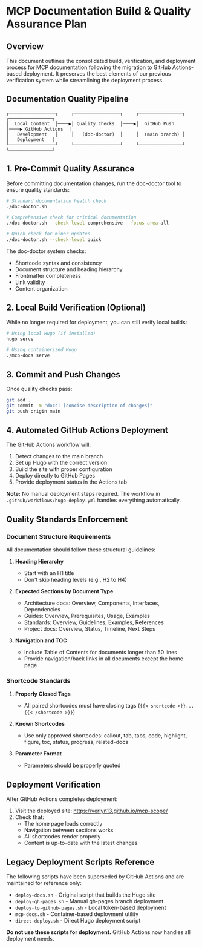 # MCP Documentation Build & Quality Assurance Plan

## Overview

This document outlines the consolidated build, verification, and deployment process for MCP documentation following the migration to GitHub Actions-based deployment. It preserves the best elements of our previous verification system while streamlining the deployment process.

## Documentation Quality Pipeline

```
┌─────────────────┐     ┌─────────────────┐     ┌────────────────┐     ┌────────────────┐
│  Local Content  │────▶│ Quality Checks  │────▶│  GitHub Push   │────▶│GitHub Actions  │
│   Development   │     │   (doc-doctor)  │     │  (main branch) │     │   Deployment   │
└─────────────────┘     └─────────────────┘     └────────────────┘     └────────────────┘
```

## 1. Pre-Commit Quality Assurance

Before committing documentation changes, run the doc-doctor tool to ensure quality standards:

```bash
# Standard documentation health check
./doc-doctor.sh

# Comprehensive check for critical documentation
./doc-doctor.sh --check-level comprehensive --focus-area all

# Quick check for minor updates
./doc-doctor.sh --check-level quick
```

The doc-doctor system checks:
- Shortcode syntax and consistency
- Document structure and heading hierarchy
- Frontmatter completeness
- Link validity
- Content organization

## 2. Local Build Verification (Optional)

While no longer required for deployment, you can still verify local builds:

```bash
# Using local Hugo (if installed)
hugo serve

# Using containerized Hugo 
./mcp-docs serve
```

## 3. Commit and Push Changes

Once quality checks pass:

```bash
git add .
git commit -m "docs: [concise description of changes]"
git push origin main
```

## 4. Automated GitHub Actions Deployment

The GitHub Actions workflow will:
1. Detect changes to the main branch
2. Set up Hugo with the correct version
3. Build the site with proper configuration
4. Deploy directly to GitHub Pages
5. Provide deployment status in the Actions tab

**Note:** No manual deployment steps required. The workflow in `.github/workflows/hugo-deploy.yml` handles everything automatically.

## Quality Standards Enforcement

### Document Structure Requirements

All documentation should follow these structural guidelines:

1. **Heading Hierarchy**
   - Start with an H1 title
   - Don't skip heading levels (e.g., H2 to H4)
   
2. **Expected Sections by Document Type**
   - Architecture docs: Overview, Components, Interfaces, Dependencies
   - Guides: Overview, Prerequisites, Usage, Examples
   - Standards: Overview, Guidelines, Examples, References
   - Project docs: Overview, Status, Timeline, Next Steps

3. **Navigation and TOC**
   - Include Table of Contents for documents longer than 50 lines
   - Provide navigation/back links in all documents except the home page

### Shortcode Standards

1. **Properly Closed Tags**
   - All paired shortcodes must have closing tags (`{{< shortcode >}}...{{< /shortcode >}}`)
   
2. **Known Shortcodes**
   - Use only approved shortcodes: callout, tab, tabs, code, highlight, figure, toc, status, progress, related-docs
   
3. **Parameter Format**
   - Parameters should be properly quoted

## Deployment Verification

After GitHub Actions completes deployment:

1. Visit the deployed site: https://verlyn13.github.io/mcp-scope/
2. Check that:
   - The home page loads correctly
   - Navigation between sections works
   - All shortcodes render properly
   - Content is up-to-date with the latest changes

## Legacy Deployment Scripts Reference

The following scripts have been superseded by GitHub Actions and are maintained for reference only:

- `deploy-docs.sh` - Original script that builds the Hugo site
- `deploy-gh-pages.sh` - Manual gh-pages branch deployment
- `deploy-to-github-pages.sh` - Local token-based deployment
- `mcp-docs.sh` - Container-based deployment utility
- `direct-deploy.sh` - Direct Hugo deployment script

**Do not use these scripts for deployment.** GitHub Actions now handles all deployment needs.